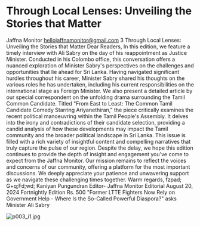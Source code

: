 # Through Local Lenses: Unveiling the Stories that Matter

Jaffna Monitor
hellojaffnamonitor@gmail.com
3
Through Local Lenses: Unveiling 
the Stories that Matter
Dear Readers,
In this edition, we feature a timely interview with Ali Sabry on 
the day of his reappointment as Justice Minister. Conducted in his 
Colombo office, this conversation offers a nuanced exploration of 
Minister Sabry's perspectives on the challenges and opportunities 
that lie ahead for Sri Lanka. Having navigated significant 
hurdles throughout his career, Minister Sabry shared his thoughts 
on the various roles he has undertaken, including his current 
responsibilities on the international stage as Foreign Minister.
We also present a detailed article by our special correspondent on 
the unfolding drama surrounding the Tamil Common Candidate. 
Titled "From East to Least: The Common Tamil Candidate 
Comedy Starring Ariyanethiran," the piece critically examines the 
recent political manoeuvring within the Tamil People's Assembly. 
It delves into the irony and contradictions of their candidate 
selection, providing a candid analysis of how these developments 
may impact the Tamil community and the broader political 
landscape in Sri Lanka.
This issue is filled with a rich variety of insightful content and 
compelling narratives that truly capture the pulse of our region. 
Despite the delay, we hope this edition continues to provide the 
depth of insight and engagement you've come to expect from 
the Jaffna Monitor. Our mission remains to reflect the voices 
and concerns of our community, offering a platform for the most 
important discussions. We deeply appreciate your patience and 
unwavering support as we navigate these challenging times 
together.
Warm regards,
fzpad; G+q;Fd;wd;
Kaniyan Pungundran
Editor- Jaffna Monitor
Editorial
August 20, 2024
Fortnightly Edition
Rs. 500
"Former LTTE Fighters Now Rely on 
Government Help - Where Is the 
So-Called Powerful Diaspora?" 
asks Minister Ali Sabry

![p003_i1.jpg](images_out/003_through_local_lenses_unveiling_the_stories_that_ma/p003_i1.jpg)

